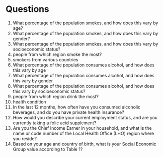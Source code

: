 # Questions

<ol>

<li>What percentage of the population smokes, and how does this vary by age?<?li>

<li>What percentage of the population smokes, and how does this vary by gender?</li>

<li>What percentage of the population smokes, and how does this vary by socioeconomic status?</li>

<li> people from which region smoke the most? <?li>

<li> smokers from various countries <?li>

<li>What percentage of the population consumes alcohol, and how does this vary by age</li>

<li>What percentage of the population consumes alcohol, and how does this vary by gender</li>

<li>What percentage of the population consumes alcohol, and how does this vary by socioeconomic status?</li>

<li> people from which region drink the most? <?li>

<li> health condition </li>

<li>In the last 12 months, how often have you consumed alcoholic beverages, and do you have private health insurance?</li>

<li>How would you describe your current employment status, and are you currently taking a folic acid supplement?</li>

<li>Are you the Chief Income Earner in your household, and what is the name or code number of the Local Health Office (LHO) region where you reside?</li>

<li>Based on your age and country of birth, what is your Social Economic Group value according to Table 1?</li>


